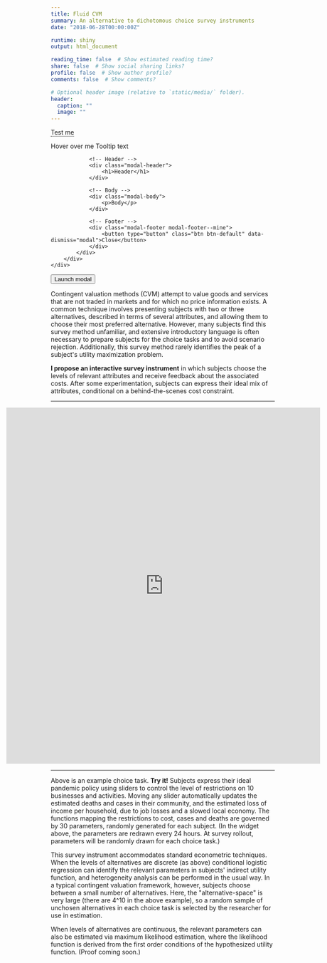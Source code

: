 ```yaml
---
title: Fluid CVM
summary: An alternative to dichotomous choice survey instruments
date: "2018-06-28T00:00:00Z"

runtime: shiny
output: html_document

reading_time: false  # Show estimated reading time?
share: false  # Show social sharing links?
profile: false  # Show author profile?
comments: false  # Show comments?

# Optional header image (relative to `static/media/` folder).
header:
  caption: ""
  image: ""
---
```


<a title="Test of hover" style="border-bottom: 1px dotted black;">Test me</a>

<div class="tooltip">Hover over me
  <span class="tooltiptext">Tooltip text</span>
</div>

<div id="myModal" class="modal fade">
        <div class="modal-dialog modal-lg">
            <div class="modal-content">

                <!-- Header -->
                <div class="modal-header">
                    <h1>Header</h1>
                </div>

                <!-- Body -->
                <div class="modal-body">
                    <p>Body</p>
                </div>

                <!-- Footer -->
                <div class="modal-footer modal-footer--mine">
                    <button type="button" class="btn btn-default" data-dismiss="modal">Close</button>
                </div>
            </div>
        </div>
    </div>

<button type="button" data-toggle="modal" data-target="#myModal">Launch modal</button>

Contingent valuation methods (CVM) attempt to value goods and services that are not traded in markets and for which no price information exists. A common technique involves presenting subjects with two or three alternatives, described in terms of several attributes, and allowing them to choose their most preferred alternative. However, many subjects find this survey method unfamiliar, and extensive introductory language is often necessary to prepare subjects for the choice tasks and to avoid scenario rejection. Additionally, this survey method rarely identifies the peak of a subject's utility maximization problem. 

<strong>I propose an interactive survey instrument</strong> in which subjects choose the levels of relevant attributes and receive feedback about the associated costs. After some experimentation, subjects can express their ideal mix of attributes, conditional on a behind-the-scenes cost constraint.

<HR>

<iframe style="padding-left:-100px; margin-left:-100px" height="800" width="140%" frameborder="no" src="https://joemitchellnelson.shinyapps.io/survey-instrument/"> </iframe>

<HR>

Above is an example choice task. <strong>Try it!</strong> Subjects express their ideal pandemic policy using sliders to control the level of restrictions on 10 businesses and activities. Moving any slider automatically updates the estimated deaths and cases in their community, and the estimated loss of income per household, due to job losses and a slowed local economy. The functions mapping the restrictions to cost, cases and deaths are governed by 30 parameters, randomly generated for each subject. (In the widget above, the parameters are redrawn every 24 hours. At survey rollout, parameters will be randomly drawn for each choice task.)

This survey instrument accommodates standard econometric techniques. When the levels of alternatives are discrete (as above) conditional logistic regression can identify the relevant parameters in subjects' indirect utility function, and heterogeneity analysis can be performed in the usual way. In a typical contingent valuation framework, however, subjects choose between a small number of alternatives. Here, the "alternative-space" is very large (there are 4^10 in the above example), so a random sample of unchosen alternatives in each choice task is selected by the researcher for use in estimation.

When levels of alternatives are continuous, the relevant parameters can also be estimated via maximum likelihood estimation, where the likelihood function is derived from the first order conditions of the hypothesized utility function. (Proof coming soon.)



